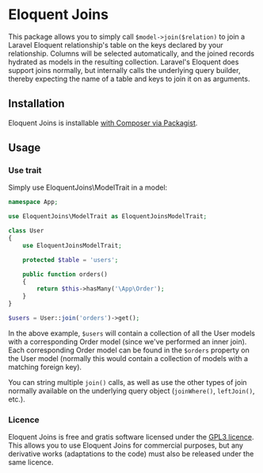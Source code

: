 # Eloquent Joins

This package allows you to simply call `$model->join($relation)` to join a Laravel Eloquent relationship's table on the keys declared by your relationship. Columns will be selected automatically,  and the joined records hydrated as models in the resulting collection. Laravel's Eloquent does support joins normally, but internally calls the underlying query builder, thereby expecting the name of a table and keys to join it on as arguments.

## Installation

Eloquent Joins is installable [with Composer via Packagist](https://packagist.org/packages/tjbp/eloquent-joins).

## Usage

### Use trait

Simply use EloquentJoins\ModelTrait in a model:

```php
namespace App;

use EloquentJoins\ModelTrait as EloquentJoinsModelTrait;

class User
{
    use EloquentJoinsModelTrait;

    protected $table = 'users';

    public function orders()
    {
        return $this->hasMany('\App\Order');
    }
}

$users = User::join('orders')->get();
```

In the above example, `$users` will contain a collection of all the User models with a corresponding Order model (since we've performed an inner join). Each corresponding Order model can be found in the `$orders` property on the User model (normally this would contain a collection of models with a matching foreign key).

You can string multiple `join()` calls, as well as use the other types of join normally available on the underlying query object (`joinWhere()`, `leftJoin()`, etc.).

### Licence

Eloquent Joins is free and gratis software licensed under the [GPL3 licence](https://www.gnu.org/licenses/gpl-3.0). This allows you to use Eloquent Joins for commercial purposes, but any derivative works (adaptations to the code) must also be released under the same licence.
